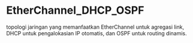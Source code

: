 # EtherChannel_DHCP_OSPF
topologi jaringan yang memanfaatkan EtherChannel untuk agregasi link, DHCP untuk pengalokasian IP otomatis, dan OSPF untuk routing dinamis. 
